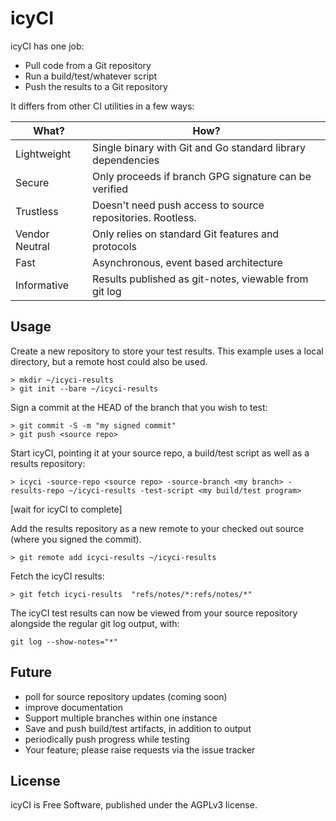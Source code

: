 icyCI
=====

icyCI has one job:
- Pull code from a Git repository
- Run a build/test/whatever script
- Push the results to a Git repository

It differs from other CI utilities in a few ways:

| What?          | How?                                                        |
| -------------- | ----------------------------------------------------------- |
| Lightweight    | Single binary with Git and Go standard library dependencies |
| Secure         | Only proceeds if branch GPG signature can be verified       |
| Trustless      | Doesn't need push access to source repositories. Rootless.  |
| Vendor Neutral | Only relies on standard Git features and protocols          |
| Fast           | Asynchronous, event based architecture                      |
| Informative    | Results published as git-notes, viewable from git log       |


Usage
-----

Create a new repository to store your test results. This example uses a local
directory, but a remote host could also be used.
```
> mkdir ~/icyci-results
> git init --bare ~/icyci-results
```

Sign a commit at the HEAD of the branch that you wish to test:
```
> git commit -S -m "my signed commit"
> git push <source repo>
```

Start icyCI, pointing it at your source repo, a build/test script as well as a
results repository:
```
> icyci -source-repo <source repo> -source-branch <my branch> -results-repo ~/icyci-results -test-script <my build/test program>
```

[wait for icyCI to complete]

Add the results repository as a new remote to your checked out source (where
you signed the commit).
```
> git remote add icyci-results ~/icyci-results
```

Fetch the icyCI results:
```
> git fetch icyci-results  "refs/notes/*:refs/notes/*"
```

The icyCI test results can now be viewed from your source repository alongside
the regular git log output, with:
```
git log --show-notes="*"
```


Future
------

- poll for source repository updates (coming soon)
- improve documentation
- Support multiple branches within one instance
- Save and push build/test artifacts, in addition to output
- periodically push progress while testing
- Your feature; please raise requests via the issue tracker


License
-------

icyCI is Free Software, published under the AGPLv3 license.
